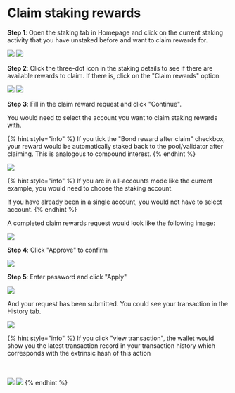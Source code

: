 # Claim staking rewards

**Step 1**: Open the staking tab in Homepage and click on the current staking activity that you have unstaked before and want to claim rewards for.

![](<../../.gitbook/assets/image (11).png>) ![](<../../.gitbook/assets/image (10).png>)

**Step 2**: Click the three-dot icon in the staking details to see if there are available rewards to claim. If there is, click on the "Claim rewards" option

![](<../../.gitbook/assets/image (4).png>) ![](<../../.gitbook/assets/image (8) (6).png>)

**Step 3**: Fill in the claim reward request and click "Continue".&#x20;



You would need to select the account you want to claim staking rewards with.&#x20;

{% hint style="info" %}
If you tick the "Bond reward after claim" checkbox, your reward would be automatically staked back to the pool/validator after claiming. This is analogous to compound interest.&#x20;
{% endhint %}

![](<../../.gitbook/assets/image (15).png>)

{% hint style="info" %}
If you are in all-accounts mode like the current example, you would need to choose the staking account.&#x20;

If you have already been in a single account, you would not have to select account.
{% endhint %}

A completed claim rewards request would look like the following image:

![](<../../.gitbook/assets/image (12) (4).png>)

**Step 4**: Click "Approve" to confirm&#x20;

![](<../../.gitbook/assets/image (269).png>)

**Step 5**: Enter password and click "Apply"

![](<../../.gitbook/assets/image (7).png>)

And your request has been submitted. You could see your transaction in the History tab.

![](<../../.gitbook/assets/image (5).png>)

{% hint style="info" %}
If you click "view transaction", the wallet would show you the latest transaction record in your transaction history which corresponds with the extrinsic hash of this action

\
\
![](<../../.gitbook/assets/image (16).png>) ![](<../../.gitbook/assets/image (9).png>)
{% endhint %}


